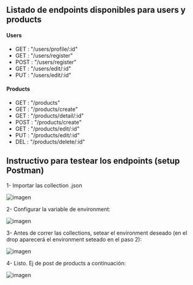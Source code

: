 Listado de endpoints disponibles para users y products
--
#### Users
- GET : "/users/profile/:id"
- GET : "/users/register"
- POST : "/users/register"
- GET : "/users/edit/:id"
- PUT : "/users/edit/:id"

#### Products
- GET : "/products"
- GET : "/products/create"
- GET : "/products/detail/:id"
- POST : "/products/create"
- GET : "/products/edit/:id"
- PUT : "/products/edit/:id"
- DEL : "/products/delete/:id"

Instructivo para testear los endpoints (setup Postman)
--
1- Importar las collection .json

![imagen](https://user-images.githubusercontent.com/1665906/184467387-d26adf51-29ab-44ab-9e93-d1293dcf1549.png)

2- Configurar la variable de environment:

![imagen](https://user-images.githubusercontent.com/1665906/184467396-bf5a0673-5ff9-4968-93f9-d43b63a7f441.png)

3- Antes de correr las collections, setear el environment deseado (en el drop aparecerá el environment seteado en el paso 2):

![imagen](https://user-images.githubusercontent.com/1665906/184467442-5b8df31a-757f-4a2b-9df2-22eb4ca5110e.png)

4- Listo. Ej de post de products a continuación:

![imagen](https://user-images.githubusercontent.com/1665906/184467509-aba85809-329d-4ec5-8c3d-d667b88007eb.png)

